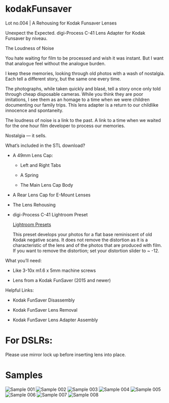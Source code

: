 # kodakFunsaver
 Lot no.004 | A Rehousing for Kodak Funsaver Lenses

Unexpect the Expected. digi-Process C-41 Lens Adapter for Kodak Funsaver by niveau.

The Loudness of Noise

You hate waiting for film to be processed and wish it was instant. But I want that analogue feel without the analogue burden.

I keep these memories, looking through old photos with a wash of nostalgia. Each tell a different story, but the same one every time.

The photographs, while taken quickly and blasé, tell a story once only told through cheap disposable cameras. While you think they are poor imitations, I see them as an homage to a time when we were children documenting our family trips. This lens adapter is a return to our childlike innocence and spontaneity.

The loudness of noise is a link to the past. A link to a time when we waited for the one hour film developer to process our memories.

Nostalgia — it sells.

What’s included in the STL download?
    
- A 49mm Lens Cap:

  - Left and Right Tabs

  - A Spring

  - The Main Lens Cap Body

- A Rear Lens Cap for E-Mount Lenses

- The Lens Rehousing

- digi-Process C-41 Lightroom Preset

    [Lightroom Presets](https://github.com/Archive-663/lightroomPresets)

    This preset develops your photos for a flat base reminiscent of old Kodak negative scans. It does not remove the distortion as it is a characteristic of the lens and of the photos that are produced with film. If you want to remove the distortion; set your distortion slider to ~ -12.

What you’ll need:

- Like 3-10x m1.6 x 5mm machine screws

- Lens from a Kodak FunSaver (2015 and newer)

Helpful Links:

- Kodak FunSaver Disassembly

- Kodak FunSaver Lens Removal

- Kodak FunSaver Lens Adapter Assembly

# For DSLRs:

Please use mirror lock up before inserting lens into place. 

# Samples

![Sample 001](https://github.com/Archive-663/kodakFunsaver/blob/main/SAMPLE/_MG_1422.jpg)
![Sample 002](https://github.com/Archive-663/kodakFunsaver/blob/main/SAMPLE/_MG_1448.jpg)
![Sample 003](https://github.com/Archive-663/kodakFunsaver/blob/main/SAMPLE/_MG_1449.jpg)
![Sample 004](https://github.com/Archive-663/kodakFunsaver/blob/main/SAMPLE/_MG_1454.jpg)
![Sample 005](https://github.com/Archive-663/kodakFunsaver/blob/main/SAMPLE/_MG_1456.jpg)
![Sample 006](https://github.com/Archive-663/kodakFunsaver/blob/main/SAMPLE/_MG_1465.jpg)
![Sample 007](https://github.com/Archive-663/kodakFunsaver/blob/main/SAMPLE/_MG_1472.jpg)
![Sample 008](https://github.com/Archive-663/kodakFunsaver/blob/main/SAMPLE/_MG_1477.jpg)
